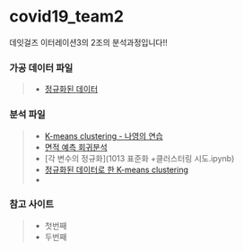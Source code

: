 # covid19_team2
데잇걸즈 이터레이션3의 2조의 분석과정입니다!!

### 가공 데이터 파일
> - [정규화된 데이터](블럭별_클러스터링_작업/norm_data.xlsx)

### 분석 파일
> - [K-means clustering - 나영의 연습](k-means.ipynb)
> - [면적 예측 회귀분석](회귀분석.ipynb)
> - [각 변수의 정규화](1013 표준화 +클러스터링 시도.ipynb)
> - [정규화된 데이터로 한 K-means clustering](블럭별_클러스터링_작업/블럭별_클러스터링_작업.ipynb)
> - 


### 참고 사이트
> - 첫번째
> - 두번째 
